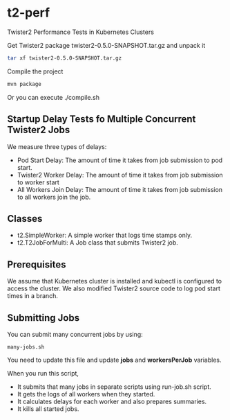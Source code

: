 # t2-perf
Twister2 Performance Tests in Kubernetes Clusters

Get Twister2 package twister2-0.5.0-SNAPSHOT.tar.gz and unpack it
```bash
tar xf twister2-0.5.0-SNAPSHOT.tar.gz
```

Compile the project 
```bash
mvn package
```
Or you can execute ./compile.sh

## Startup Delay Tests fo Multiple Concurrent Twister2 Jobs
We measure three types of delays: 
* Pod Start Delay: The amount of time it takes from job submission to pod start.
* Twister2 Worker Delay: The amount of time it takes from job submission to worker start
* All Workers Join Delay: The amount of time it takes from job submission to all workers join the job.

## Classes
* t2.SimpleWorker: A simple worker that logs time stamps only. 
* t2.T2JobForMulti: A Job class that submits Twister2 job. 

## Prerequisites
We assume that Kubernetes cluster is installed and kubectl is configured to access the cluster. We also modified Twister2 source code to log pod start times in a branch. 

## Submitting Jobs
You can submit many concurrent jobs by using: 
```text
many-jobs.sh
```
You need to update this file and update **jobs** and **workersPerJob** variables. 

When you run this script, 
* It submits that many jobs in separate scripts using run-job.sh script. 
* It gets the logs of all workers when they started. 
* It calculates delays for each worker and also prepares summaries. 
* It kills all started jobs. 
